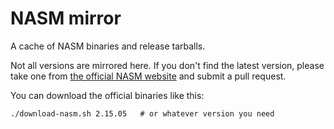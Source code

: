 # NASM mirror

A cache of NASM binaries and release tarballs.

Not all versions are mirrored here. If you don't find the latest version,
please take one from [the official NASM website](https://www.nasm.us/)
and submit a pull request.

You can download the official binaries like this:

    ./download-nasm.sh 2.15.05   # or whatever version you need
